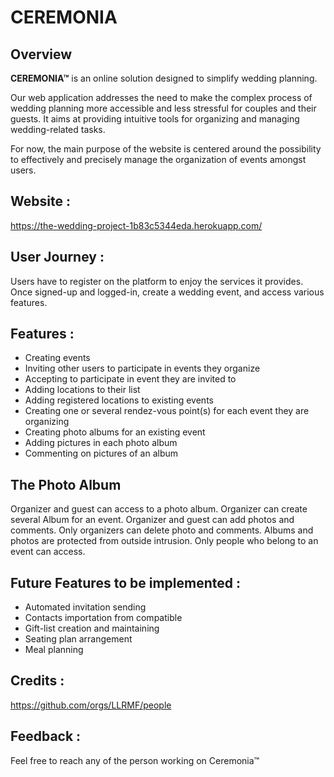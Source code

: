# CEREMONIA

## Overview

**CEREMONIA™** is an online solution designed to simplify wedding planning.

Our web application addresses the need to make the complex process of wedding planning more accessible and less stressful for couples and their guests.
It aims at providing intuitive tools for organizing and managing wedding-related tasks.

For now, the main purpose of the website is centered around the possibility to effectively and precisely manage the organization of events amongst users.


## Website :
https://the-wedding-project-1b83c5344eda.herokuapp.com/


## User Journey :

Users have to register on the platform to enjoy the services it provides.
Once signed-up and logged-in, create a wedding event, and access various features.

## Features :

- Creating events
- Inviting other users to participate in events they organize
- Accepting to participate in event they are invited to
- Adding locations to their list
- Adding registered locations to existing events
- Creating one or several rendez-vous point(s) for each event they are organizing
- Creating photo albums for an existing event
- Adding pictures in each photo album
- Commenting on pictures of an album

## The Photo Album

Organizer and guest can access to a photo album. Organizer can create several Album for an event. Organizer and guest can add photos and comments. Only organizers can delete photo and comments.
Albums and photos are protected from outside intrusion. Only people who belong to an event can access.

## Future Features to be implemented :

- Automated invitation sending
- Contacts importation from compatible 
- Gift-list creation and maintaining
- Seating plan arrangement
- Meal planning


## Credits :

https://github.com/orgs/LLRMF/people

## Feedback :

Feel free to reach any of the person working on Ceremonia™
